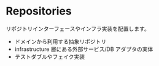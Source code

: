# Repositories

リポジトリインターフェースやインフラ実装を配置します。

- ドメインから利用する抽象リポジトリ
- infrastructure 層にある外部サービス/DB アダプタの実体
- テストダブルやフェイク実装
